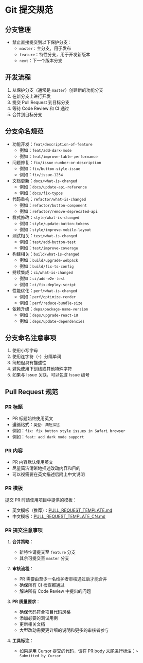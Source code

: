 # Git 提交规范

## 分支管理

- 禁止直接提交到以下保护分支：
  - `master`：主分支，用于发布
  - `feature`：特性分支，用于开发新版本
  - `next`：下一个版本分支

## 开发流程

1. 从保护分支（通常是 `master`）创建新的功能分支
2. 在新分支上进行开发
3. 提交 Pull Request 到目标分支
4. 等待 Code Review 和 CI 通过
5. 合并到目标分支

## 分支命名规范

- 功能开发：`feat/description-of-feature`
  - 例如：`feat/add-dark-mode`
  - 例如：`feat/improve-table-performance`
- 问题修复：`fix/issue-number-or-description`
  - 例如：`fix/button-style-issue`
  - 例如：`fix/issue-1234`
- 文档更新：`docs/what-is-changed`
  - 例如：`docs/update-api-reference`
  - 例如：`docs/fix-typos`
- 代码重构：`refactor/what-is-changed`
  - 例如：`refactor/button-component`
  - 例如：`refactor/remove-deprecated-api`
- 样式修改：`style/what-is-changed`
  - 例如：`style/update-button-tokens`
  - 例如：`style/improve-mobile-layout`
- 测试相关：`test/what-is-changed`
  - 例如：`test/add-button-test`
  - 例如：`test/improve-coverage`
- 构建相关：`build/what-is-changed`
  - 例如：`build/upgrade-webpack`
  - 例如：`build/fix-ts-config`
- 持续集成：`ci/what-is-changed`
  - 例如：`ci/add-e2e-test`
  - 例如：`ci/fix-deploy-script`
- 性能优化：`perf/what-is-changed`
  - 例如：`perf/optimize-render`
  - 例如：`perf/reduce-bundle-size`
- 依赖升级：`deps/package-name-version`
  - 例如：`deps/upgrade-react-18`
  - 例如：`deps/update-dependencies`

## 分支命名注意事项

1. 使用小写字母
2. 使用连字符（-）分隔单词
3. 简短但具有描述性
4. 避免使用下划线或其他特殊字符
5. 如果与 Issue 关联，可以包含 Issue 编号

## Pull Request 规范

### PR 标题

- PR 标题始终使用英文
- 遵循格式：`类型: 简短描述`
- 例如：`fix: fix button style issues in Safari browser`
- 例如：`feat: add dark mode support`

### PR 内容

- PR 内容默认使用英文
- 尽量简洁清晰地描述改动内容和目的
- 可以视需要在英文描述后附上中文说明

### PR 模板

提交 PR 时请使用项目中提供的模板：

- 英文模板（推荐）：[PULL_REQUEST_TEMPLATE.md](/.github/PULL_REQUEST_TEMPLATE.md)
- 中文模板：[PULL_REQUEST_TEMPLATE_CN.md](/.github/PULL_REQUEST_TEMPLATE_CN.md)

### PR 提交注意事项

1. **合并策略**：

   - 新特性请提交至 `feature` 分支
   - 其余可提交至 `master` 分支

2. **审核流程**：

   - PR 需要由至少一名维护者审核通过后才能合并
   - 确保所有 CI 检查都通过
   - 解决所有 Code Review 中提出的问题

3. **PR 质量要求**：

   - 确保代码符合项目代码风格
   - 添加必要的测试用例
   - 更新相关文档
   - 大型改动需要更详细的说明和更多的审核者参与

4. **工具标注**：
   - 如果是用 Cursor 提交的代码，请在 PR body 末尾进行标注：`> Submitted by Cursor`
